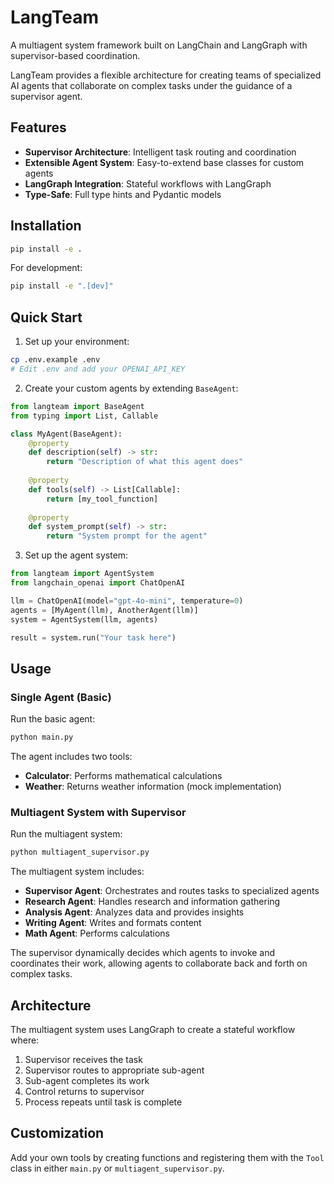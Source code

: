 # LangTeam

A multiagent system framework built on LangChain and LangGraph with supervisor-based coordination.

LangTeam provides a flexible architecture for creating teams of specialized AI agents that collaborate on complex tasks under the guidance of a supervisor agent.

## Features

- **Supervisor Architecture**: Intelligent task routing and coordination
- **Extensible Agent System**: Easy-to-extend base classes for custom agents
- **LangGraph Integration**: Stateful workflows with LangGraph
- **Type-Safe**: Full type hints and Pydantic models

## Installation

```bash
pip install -e .
```

For development:
```bash
pip install -e ".[dev]"
```

## Quick Start

1. Set up your environment:
```bash
cp .env.example .env
# Edit .env and add your OPENAI_API_KEY
```

2. Create your custom agents by extending `BaseAgent`:
```python
from langteam import BaseAgent
from typing import List, Callable

class MyAgent(BaseAgent):
    @property
    def description(self) -> str:
        return "Description of what this agent does"
    
    @property
    def tools(self) -> List[Callable]:
        return [my_tool_function]
    
    @property
    def system_prompt(self) -> str:
        return "System prompt for the agent"
```

3. Set up the agent system:
```python
from langteam import AgentSystem
from langchain_openai import ChatOpenAI

llm = ChatOpenAI(model="gpt-4o-mini", temperature=0)
agents = [MyAgent(llm), AnotherAgent(llm)]
system = AgentSystem(llm, agents)

result = system.run("Your task here")
```

## Usage

### Single Agent (Basic)
Run the basic agent:
```bash
python main.py
```

The agent includes two tools:
- **Calculator**: Performs mathematical calculations
- **Weather**: Returns weather information (mock implementation)

### Multiagent System with Supervisor
Run the multiagent system:
```bash
python multiagent_supervisor.py
```

The multiagent system includes:
- **Supervisor Agent**: Orchestrates and routes tasks to specialized agents
- **Research Agent**: Handles research and information gathering
- **Analysis Agent**: Analyzes data and provides insights
- **Writing Agent**: Writes and formats content
- **Math Agent**: Performs calculations

The supervisor dynamically decides which agents to invoke and coordinates their work, allowing agents to collaborate back and forth on complex tasks.

## Architecture

The multiagent system uses LangGraph to create a stateful workflow where:
1. Supervisor receives the task
2. Supervisor routes to appropriate sub-agent
3. Sub-agent completes its work
4. Control returns to supervisor
5. Process repeats until task is complete

## Customization

Add your own tools by creating functions and registering them with the `Tool` class in either `main.py` or `multiagent_supervisor.py`.
